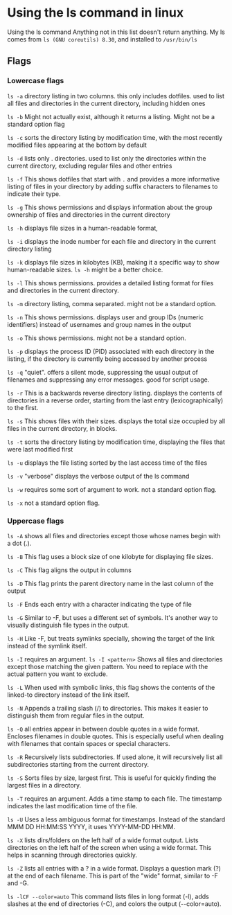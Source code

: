 # Using the ls command in linux

Using the ls command Anything not in this list doesn't return anything.  My ls comes from `ls (GNU coreutils) 8.30`, and installed to `/usr/bin/ls`

## Flags

### Lowercase flags

`ls -a` directory listing in two columns. this only includes dotfiles. used to list all files and directories in the current directory, including hidden ones

`ls -b` Might not actually exist, although it returns a listing. Might not be a standard option flag

`ls -c` sorts the directory listing by modification time, with the most recently modified files appearing at the bottom by default

`ls -d` lists only . directories. used to list only the directories within the current directory, excluding regular files and other entries

`ls -f` This shows dotfiles that start with `.` and provides a more informative listing of files in your directory by adding suffix characters to filenames to indicate their type.

`ls -g` This shows permissions and displays information about the group ownership of files and directories in the current directory

`ls -h` displays file sizes in a human-readable format,

`ls -i` displays the inode number for each file and directory in the current directory listing

`ls -k` displays file sizes in kilobytes (KB), making it a specific way to show human-readable sizes. `ls -h` might be a better choice.

`ls -l` This shows permissions. provides a detailed listing format for files and directories in the current directory.

`ls -m` directory listing, comma separated. might not be a standard option.

`ls -n` This shows permissions. displays user and group IDs (numeric identifiers) instead of usernames and group names in the output

`ls -o` This shows permissions. might not be a standard option.

`ls -p` displays the process ID (PID) associated with each directory in the listing, if the directory is currently being accessed by another process

`ls -q` "quiet". offers a silent mode, suppressing the usual output of filenames and suppressing any error messages. good for script usage.

`ls -r` This is a backwards reverse directory listing. displays the contents of directories in a reverse order, starting from the last entry (lexicographically) to the first.

`ls -s` This shows files with their sizes. displays the total size occupied by all files in the current directory, in blocks.

`ls -t` sorts the directory listing by modification time, displaying the files that were last modified first

`ls -u` displays the file listing sorted by the last access time of the files

`ls -v` "verbose" displays the verbose output of the ls command

`ls -w` requires some sort of argument to work.  not a standard option flag.

`ls -x` not a standard option flag.

### Uppercase flags

`ls -A` shows all files and directories except those whose names begin with a dot (.).

`ls -B`  This flag uses a block size of one kilobyte for displaying file sizes.

`ls -C`  This flag aligns the output in columns

`ls -D`  This flag prints the parent directory name in the last column of the output

`ls -F`  Ends each entry with a character indicating the type of file

`ls -G` Similar to -F, but uses a different set of symbols. It's another way to visually distinguish file types in the output.

`ls -H`  Like -F, but treats symlinks specially, showing the target of the link instead of the symlink itself.

`ls -I` requires an argument. `ls -I <pattern>` Shows all files and directories except those matching the given pattern. You need to replace <pattern> with the actual pattern you want to exclude.

`ls -L` When used with symbolic links, this flag shows the contents of the linked-to directory instead of the link itself.

`ls -N` Appends a trailing slash (/) to directories. This makes it easier to distinguish them from regular files in the output.

`ls -Q` all entries appear in between double quotes in a wide format. Encloses filenames in double quotes. This is especially useful when dealing with filenames that contain spaces or special characters.

`ls -R` Recursively lists subdirectories. If used alone, it will recursively list all subdirectories starting from the current directory.

`ls -S` Sorts files by size, largest first. This is useful for quickly finding the largest files in a directory.

`ls -T` requires an argument.  Adds a time stamp to each file. The timestamp indicates the last modification time of the file.

`ls -U` Uses a less ambiguous format for timestamps. Instead of the standard MMM DD HH:MM:SS YYYY, it uses YYYY-MM-DD HH:MM.

`ls -X` lists dirs/folders on the left half of a wide format output. Lists directories on the left half of the screen when using a wide format. This helps in scanning through directories quickly.

`ls -Z` lists all entries with a ? in a wide format. Displays a question mark (?) at the end of each filename. This is part of the "wide" format, similar to -F and -G.

`ls -lCF --color=auto` This command lists files in long format (-l), adds slashes at the end of directories (-C), and colors the output (--color=auto).
